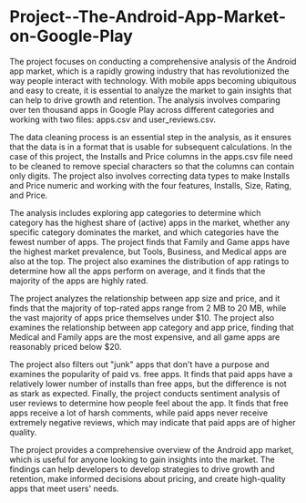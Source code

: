 # Project--The-Android-App-Market-on-Google-Play

The project focuses on conducting a comprehensive analysis of the Android app market, which is a rapidly growing industry that has revolutionized the way people interact with technology. With mobile apps becoming ubiquitous and easy to create, it is essential to analyze the market to gain insights that can help to drive growth and retention. The analysis involves comparing over ten thousand apps in Google Play across different categories and working with two files: apps.csv and user_reviews.csv.

The data cleaning process is an essential step in the analysis, as it ensures that the data is in a format that is usable for subsequent calculations. In the case of this project, the Installs and Price columns in the apps.csv file need to be cleaned to remove special characters so that the columns can contain only digits. The project also involves correcting data types to make Installs and Price numeric and working with the four features, Installs, Size, Rating, and Price.

The analysis includes exploring app categories to determine which category has the highest share of (active) apps in the market, whether any specific category dominates the market, and which categories have the fewest number of apps. The project finds that Family and Game apps have the highest market prevalence, but Tools, Business, and Medical apps are also at the top. The project also examines the distribution of app ratings to determine how all the apps perform on average, and it finds that the majority of the apps are highly rated.

The project analyzes the relationship between app size and price, and it finds that the majority of top-rated apps range from 2 MB to 20 MB, while the vast majority of apps price themselves under $10. The project also examines the relationship between app category and app price, finding that Medical and Family apps are the most expensive, and all game apps are reasonably priced below $20.

The project also filters out "junk" apps that don't have a purpose and examines the popularity of paid vs. free apps. It finds that paid apps have a relatively lower number of installs than free apps, but the difference is not as stark as expected. Finally, the project conducts sentiment analysis of user reviews to determine how people feel about the app. It finds that free apps receive a lot of harsh comments, while paid apps never receive extremely negative reviews, which may indicate that paid apps are of higher quality.

The project provides a comprehensive overview of the Android app market, which is useful for anyone looking to gain insights into the market. The findings can help developers to develop strategies to drive growth and retention, make informed decisions about pricing, and create high-quality apps that meet users' needs.
